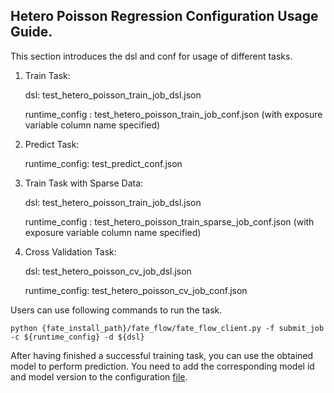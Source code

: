 ## Hetero Poisson Regression Configuration Usage Guide.

This section introduces the dsl and conf for usage of different tasks.

1. Train Task:

    dsl: test_hetero_poisson_train_job_dsl.json

    runtime_config : test_hetero_poisson_train_job_conf.json
    (with exposure variable column name specified)

2. Predict Task:

    runtime_config: test_predict_conf.json
    
3. Train Task with Sparse Data:
    
    dsl: test_hetero_poisson_train_job_dsl.json

    runtime_config : test_hetero_poisson_train_sparse_job_conf.json
    (with exposure variable column name specified)

4. Cross Validation Task:

    dsl: test_hetero_poisson_cv_job_dsl.json

    runtime_config: test_hetero_poisson_cv_job_conf.json


Users can use following commands to run the task.

    python {fate_install_path}/fate_flow/fate_flow_client.py -f submit_job -c ${runtime_config} -d ${dsl}

After having finished a successful training task, you can use the obtained model to perform prediction. You need to add the corresponding model id and model version to the configuration [file](./test_predict_conf.json).